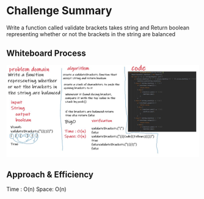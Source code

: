 # Challenge Summary
Write a function called validate brackets takes string and Return boolean representing whether or not the brackets in the string are balanced

## Whiteboard Process
![stack-queue-brackets](stack-queue-brackets.jpg)

## Approach & Efficiency
Time : O(n)
Space: O(n)
